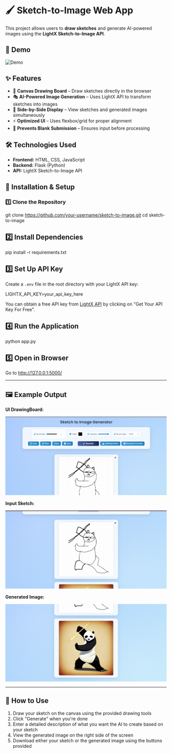 # 🖌️ Sketch-to-Image Web App

This project allows users to **draw sketches** and generate AI-powered images using the **LightX Sketch-to-Image API**.

## 📸 Demo

![Demo](demo_screenshot.png)

## ✨ Features

- 🎨 **Canvas Drawing Board** – Draw sketches directly in the browser
- 🎭 **AI-Powered Image Generation** – Uses LightX API to transform sketches into images
- 📌 **Side-by-Side Display** – View sketches and generated images simultaneously
- ⚡ **Optimized UI** – Uses flexbox/grid for proper alignment
- 🚫 **Prevents Blank Submission** – Ensures input before processing

## 🛠️ Technologies Used

- **Frontend:** HTML, CSS, JavaScript
- **Backend:** Flask (Python)
- **API:** LightX Sketch-to-Image API

## 🚀 Installation & Setup

### 1️⃣ Clone the Repository

git clone https://github.com/your-username/sketch-to-image.git
cd sketch-to-image

## 2️⃣ Install Dependencies

pip install -r requirements.txt

## 3️⃣ Set Up API Key

Create a `.env` file in the root directory with your LightX API key:

LIGHTX_API_KEY=your_api_key_here

You can obtain a free API key from [LightX API](https://www.lightxeditor.com/api/) by clicking on "Get Your API Key For Free".

## 4️⃣ Run the Application

python app.py

## 5️⃣ Open in Browser

Go to http://127.0.0.1:5000/

---

## 🖼️ Example Output

**UI DrawingBoard:**

![UI](static/temp_images/ui.png)

**Input Sketch:**

![Sketch](static/temp_images/input.png)

**Generated Image:**

![Result](static/temp_images/output.png)

---



## 📝 How to Use

1. Draw your sketch on the canvas using the provided drawing tools
2. Click "Generate" when you're done
3. Enter a detailed description of what you want the AI to create based on your sketch
4. View the generated image on the right side of the screen
5. Download either your sketch or the generated image using the buttons provided
